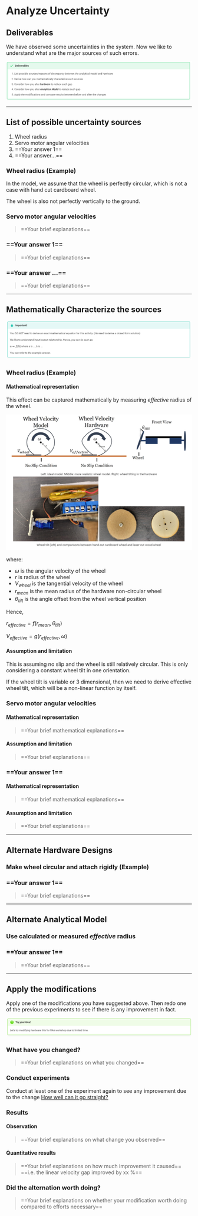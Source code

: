# Analyze Uncertainty

## Deliverables

We have observed some uncertainties in the system. Now we like to understand what are the major sources of such errors.

![deliverable](./ws/deliverables.png)
        
---
## List of possible uncertainty sources

1. Wheel radius
2. Servo motor angular velocities
3. ==Your answer 1==
4. ==Your answer...==

### Wheel radius (Example)
In the model, we assume that the wheel is perfectly circular, which is not a case with hand cut cardboard wheel. 

The wheel is also not perfectly vertically to the ground.


### Servo motor angular velocities 
> ==Your brief explanations==
>

### ==Your answer 1==
> ==Your brief explanations==
> 

### ==Your answer ...==
> ==Your brief explanations==
> 

---
## Mathematically Characterize the sources

![important](./ws/important.png)

### Wheel radius (Example)
#### Mathematical representation
This effect can be captured mathematically by measuring *effective* radius of the wheel. 


![effectove](./ws/effective.png)

where:

* $\omega$ is the angular velocity of the wheel
* $r$ is radius of the wheel
* $V_{wheel}$ is the tangential velocity of the wheel
* $r_{mean}$ is the mean radius of the hardware non-circular wheel
* $\theta_{tilt}$ is the angle offset from the wheel vertical position

Hence,

$r_{effective} = f(r_{mean},  \theta_{tilt})$

$V_{effective} = g(r_{effective},  \omega)$


#### Assumption and limitation
This is assuming no slip and the wheel is still relatively circular. 
This is only considering a constant wheel tilt in one orientation.

If the wheel tilt is variable or 3 dimensional, then we need to derive effective wheel tilt, which will be a non-linear function by itself. 



### Servo motor angular velocities 
#### Mathematical representation
> ==Your brief mathematical explanations==
>

#### Assumption and limitation
> ==Your brief explanations==
>

### ==Your answer 1==
#### Mathematical representation
> ==Your brief mathematical explanations==
>

#### Assumption and limitation
> ==Your brief explanations==
>

---
## Alternate Hardware Designs
### Make wheel circular and attach rigidly (Example)


### ==Your answer 1==
> ==Your brief explanations==
> 


--- 
## Alternate Analytical Model
### Use calculated or measured *effective* radius

### ==Your answer 1==
> ==Your brief explanations==
> 

---

## Apply the modifications 

Apply one of the modifications *you* have suggested above. 
Then redo one of the previous experiments to see if there is any improvement in fact. 


![try](./ws/try.png)


### What have you changed?
> ==Your brief explanations on what you changed==
>

### Conduct experiments
Conduct at least one of the experiment again to see any improvement due to the change
[How well can it go straight?](ws_straight.md)


### Results
#### Observation
> ==Your brief explanations on what change you observed==
>

#### Quantitative results
> ==Your brief explanations on how much improvement it caused==
> ==i.e. the linear velocity gap improved by xx %==
>

### Did the alternation worth doing?
> ==Your brief explanations on whether your modification worth doing compared to efforts necessary==
>



